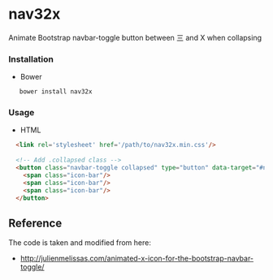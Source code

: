 # nav32x
<!--Animate Bootstrap navbar-toggle button between 三 and X when collapsing -->
Animate Bootstrap navbar-toggle button between 三 and X when collapsing

### Installation

- Bower

```bash
   bower install nav32x
```

### Usage

- HTML
```html
  <link rel='stylesheet' href='/path/to/nav32x.min.css'/>
  
  <!-- Add .collapsed class -->
  <button class="navbar-toggle collapsed" type="button" data-target="#navbar">
    <span class="icon-bar"/>
    <span class="icon-bar"/>
    <span class="icon-bar"/>
  </button>
```

## Reference

The code is taken and modified from here:
- http://julienmelissas.com/animated-x-icon-for-the-bootstrap-navbar-toggle/

